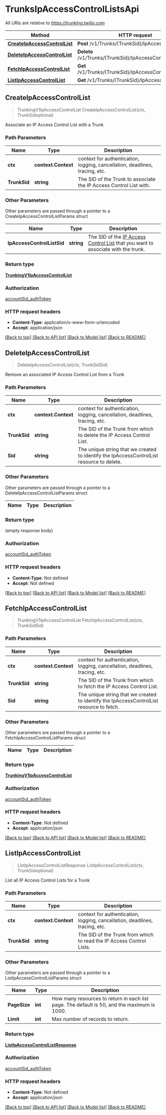 # TrunksIpAccessControlListsApi

All URIs are relative to *https://trunking.twilio.com*

Method | HTTP request | Description
------------- | ------------- | -------------
[**CreateIpAccessControlList**](TrunksIpAccessControlListsApi.md#CreateIpAccessControlList) | **Post** /v1/Trunks/{TrunkSid}/IpAccessControlLists | 
[**DeleteIpAccessControlList**](TrunksIpAccessControlListsApi.md#DeleteIpAccessControlList) | **Delete** /v1/Trunks/{TrunkSid}/IpAccessControlLists/{Sid} | 
[**FetchIpAccessControlList**](TrunksIpAccessControlListsApi.md#FetchIpAccessControlList) | **Get** /v1/Trunks/{TrunkSid}/IpAccessControlLists/{Sid} | 
[**ListIpAccessControlList**](TrunksIpAccessControlListsApi.md#ListIpAccessControlList) | **Get** /v1/Trunks/{TrunkSid}/IpAccessControlLists | 



## CreateIpAccessControlList

> TrunkingV1IpAccessControlList CreateIpAccessControlList(ctx, TrunkSidoptional)



Associate an IP Access Control List with a Trunk

### Path Parameters


Name | Type | Description
------------- | ------------- | -------------
**ctx** | **context.Context** | context for authentication, logging, cancellation, deadlines, tracing, etc.
**TrunkSid** | **string** | The SID of the Trunk to associate the IP Access Control List with.

### Other Parameters

Other parameters are passed through a pointer to a CreateIpAccessControlListParams struct


Name | Type | Description
------------- | ------------- | -------------
**IpAccessControlListSid** | **string** | The SID of the [IP Access Control List](https://www.twilio.com/docs/voice/sip/api/sip-ipaccesscontrollist-resource) that you want to associate with the trunk.

### Return type

[**TrunkingV1IpAccessControlList**](TrunkingV1IpAccessControlList.md)

### Authorization

[accountSid_authToken](../README.md#accountSid_authToken)

### HTTP request headers

- **Content-Type**: application/x-www-form-urlencoded
- **Accept**: application/json

[[Back to top]](#) [[Back to API list]](../README.md#documentation-for-api-endpoints)
[[Back to Model list]](../README.md#documentation-for-models)
[[Back to README]](../README.md)


## DeleteIpAccessControlList

> DeleteIpAccessControlList(ctx, TrunkSidSid)



Remove an associated IP Access Control List from a Trunk

### Path Parameters


Name | Type | Description
------------- | ------------- | -------------
**ctx** | **context.Context** | context for authentication, logging, cancellation, deadlines, tracing, etc.
**TrunkSid** | **string** | The SID of the Trunk from which to delete the IP Access Control List.
**Sid** | **string** | The unique string that we created to identify the IpAccessControlList resource to delete.

### Other Parameters

Other parameters are passed through a pointer to a DeleteIpAccessControlListParams struct


Name | Type | Description
------------- | ------------- | -------------

### Return type

 (empty response body)

### Authorization

[accountSid_authToken](../README.md#accountSid_authToken)

### HTTP request headers

- **Content-Type**: Not defined
- **Accept**: Not defined

[[Back to top]](#) [[Back to API list]](../README.md#documentation-for-api-endpoints)
[[Back to Model list]](../README.md#documentation-for-models)
[[Back to README]](../README.md)


## FetchIpAccessControlList

> TrunkingV1IpAccessControlList FetchIpAccessControlList(ctx, TrunkSidSid)



### Path Parameters


Name | Type | Description
------------- | ------------- | -------------
**ctx** | **context.Context** | context for authentication, logging, cancellation, deadlines, tracing, etc.
**TrunkSid** | **string** | The SID of the Trunk from which to fetch the IP Access Control List.
**Sid** | **string** | The unique string that we created to identify the IpAccessControlList resource to fetch.

### Other Parameters

Other parameters are passed through a pointer to a FetchIpAccessControlListParams struct


Name | Type | Description
------------- | ------------- | -------------

### Return type

[**TrunkingV1IpAccessControlList**](TrunkingV1IpAccessControlList.md)

### Authorization

[accountSid_authToken](../README.md#accountSid_authToken)

### HTTP request headers

- **Content-Type**: Not defined
- **Accept**: application/json

[[Back to top]](#) [[Back to API list]](../README.md#documentation-for-api-endpoints)
[[Back to Model list]](../README.md#documentation-for-models)
[[Back to README]](../README.md)


## ListIpAccessControlList

> ListIpAccessControlListResponse ListIpAccessControlList(ctx, TrunkSidoptional)



List all IP Access Control Lists for a Trunk

### Path Parameters


Name | Type | Description
------------- | ------------- | -------------
**ctx** | **context.Context** | context for authentication, logging, cancellation, deadlines, tracing, etc.
**TrunkSid** | **string** | The SID of the Trunk from which to read the IP Access Control Lists.

### Other Parameters

Other parameters are passed through a pointer to a ListIpAccessControlListParams struct


Name | Type | Description
------------- | ------------- | -------------
**PageSize** | **int** | How many resources to return in each list page. The default is 50, and the maximum is 1000.
**Limit** | **int** | Max number of records to return.

### Return type

[**ListIpAccessControlListResponse**](ListIpAccessControlListResponse.md)

### Authorization

[accountSid_authToken](../README.md#accountSid_authToken)

### HTTP request headers

- **Content-Type**: Not defined
- **Accept**: application/json

[[Back to top]](#) [[Back to API list]](../README.md#documentation-for-api-endpoints)
[[Back to Model list]](../README.md#documentation-for-models)
[[Back to README]](../README.md)

